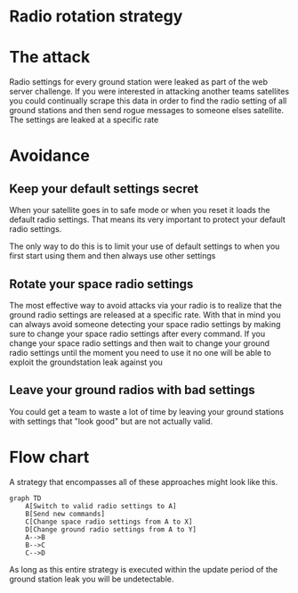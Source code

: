 # Radio rotation strategy 


# The attack

Radio settings for every ground station were leaked as part of the web server challenge. If you were interested in attacking another teams satellites you could continually scrape this data in order to find the radio setting of all ground stations and then send rogue messages to someone elses satellite. The settings are leaked at a specific rate

# Avoidance

## Keep your default settings secret

When your satellite goes in to safe mode or when you reset it loads the default radio settings. That means its very important to protect your default radio settings.

The only way to do this is to limit your use of default settings to when you first start using them and then always use other settings



## Rotate your space radio settings 

The most effective way to avoid attacks via your radio is to realize that the ground radio settings are released at a specific rate. With that in mind you can always avoid someone detecting your space radio settings by making sure to change your space radio settings after every command. If you change your space radio settings and then wait to change your ground radio settings until the moment you need to use it no one will be able to exploit the groundstation leak against you

## Leave your ground radios with bad settings

You could get a team to waste a lot of time by leaving your ground stations with settings that "look good" but are not actually valid.


# Flow chart 

A strategy that encompasses all of these approaches might look like this.

```mermaid
graph TD
    A[Switch to valid radio settings to A]
    B[Send new commands]
    C[Change space radio settings from A to X]
    D[Change ground radio settings from A to Y]
    A-->B
    B-->C
    C-->D
```

As long as this entire strategy is executed within the update period of the ground station leak you will be undetectable.
